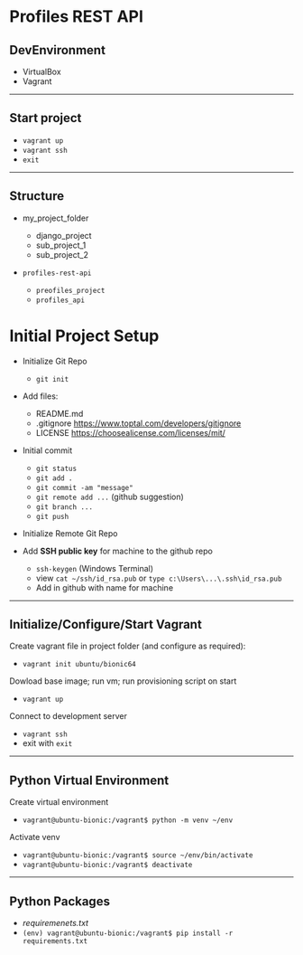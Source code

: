 # Profiles REST API



## DevEnvironment
- VirtualBox
- Vagrant


---
## Start project
- `vagrant up`
- `vagrant ssh`
- `exit`


---
## Structure
 - my_project_folder
   - django_project
   - sub_project_1
   - sub_project_2

- `profiles-rest-api`
  - `preofiles_project`
  - `profiles_api`


# Initial Project Setup
- Initialize Git Repo
  - `git init`
- Add files: 
  - README.md
  - .gitignore  https://www.toptal.com/developers/gitignore
  - LICENSE     https://choosealicense.com/licenses/mit/
- Initial commit
  - `git status`
  - `git add .`
  - `git commit -am "message"`
  - `git remote add ...`  (github suggestion)
  - `git branch ...`
  - `git push`

- Initialize Remote Git Repo
- Add **SSH public key** for machine to the github repo
  - `ssh-keygen` (Windows Terminal)
  - view `cat ~/ssh/id_rsa.pub` or `type c:\Users\...\.ssh\id_rsa.pub`
  - Add in github with name for machine


---
## Initialize/Configure/Start Vagrant
Create vagrant file in project folder (and configure as required):  
  - `vagrant init ubuntu/bionic64`

Dowload base image; run vm; run provisioning script on start  
  - `vagrant up` 

Connect to development server
  - `vagrant ssh`
  - exit with `exit`


---
## Python Virtual Environment
Create virtual environment
- `vagrant@ubuntu-bionic:/vagrant$ python -m venv ~/env`

Activate venv
- `vagrant@ubuntu-bionic:/vagrant$ source ~/env/bin/activate`
- `vagrant@ubuntu-bionic:/vagrant$ deactivate`

---
## Python Packages
- *requiremenets.txt*
- `(env) vagrant@ubuntu-bionic:/vagrant$ pip install -r requirements.txt`